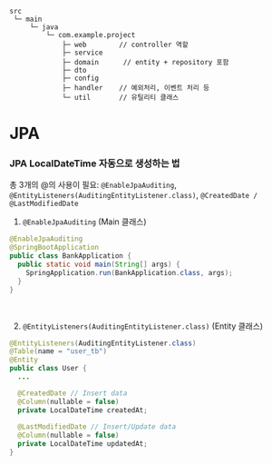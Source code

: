 ```
src
 └─ main
     └─ java
         └─ com.example.project
             ├─ web        // controller 역할
             ├─ service
             ├─ domain      // entity + repository 포함
             ├─ dto
             ├─ config
             ├─ handler    // 예외처리, 이벤트 처리 등
             └─ util       // 유틸리티 클래스
```

# JPA
### JPA LocalDateTime 자동으로 생성하는 법
총 3개의 @의 사용이 필요: `@EnableJpaAuditing`, `@EntityListeners(AuditingEntityListener.class)`, `@CreatedDate / @LastModifiedDate`

1. `@EnableJpaAuditing` (Main 클래스)
  ```java
  @EnableJpaAuditing
  @SpringBootApplication
  public class BankApplication {
    public static void main(String[] args) {
      SpringApplication.run(BankApplication.class, args);
    }
  }
  ```

<br/>

2. `@EntityListeners(AuditingEntityListener.class)` (Entity 클래스)
  ```java
  @EntityListeners(AuditingEntityListener.class)
  @Table(name = "user_tb")
  @Entity
  public class User {
    ...

    @CreatedDate // Insert data
    @Column(nullable = false)
    private LocalDateTime createdAt;
    
    @LastModifiedDate // Insert/Update data
    @Column(nullable = false)
    private LocalDateTime updatedAt;
  }
  ```